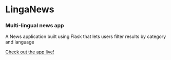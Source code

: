 # LingaNews
### Multi-lingual news app

A News application built using Flask that lets users filter results by category and language


[Check out the app live!](https://linganews.herokuapp.com/)
